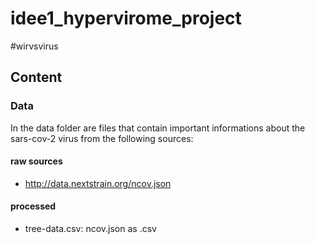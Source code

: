 # idee1_hypervirome_project
#wirvsvirus

## Content

### Data
In the data folder are files that contain important informations about the sars-cov-2 virus from the following sources:

#### raw sources
  * http://data.nextstrain.org/ncov.json

#### processed
  * tree-data.csv: ncov.json as .csv